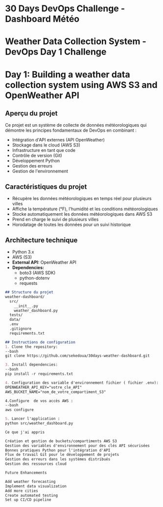 # 30 Days DevOps Challenge - Dashboard Météo
# Weather Data Collection System - DevOps Day 1 Challenge
# Day 1: Building a weather data collection system using AWS S3 and OpenWeather API

## Aperçu du projet
Ce projet est un système de collecte de données météorologiques qui démontre les principes fondamentaux de DevOps en combinant :
- Intégration d'API externes (API OpenWeather)
- Stockage dans le cloud (AWS S3)
- Infrastructure en tant que code
- Contrôle de version (Git)
- Développement Python
- Gestion des erreurs
- Gestion de l'environnement

## Caractéristiques du projet
- Récupère les données météorologiques en temps réel pour plusieurs villes
- Affiche la température (°F), l'humidité et les conditions météorologiques
- Stocke automatiquement les données météorologiques dans AWS S3
- Prend en charge le suivi de plusieurs villes
- Horodatage de toutes les données pour un suivi historique

## Architecture technique
-  Python 3.x
-   AWS (S3)
- **External API:** OpenWeather API
- **Dependencies:** 
  - boto3 (AWS SDK)
  - python-dotenv
  - requests

```markdown
## Structure du projet
weather-dashboard/
  src/
    __init__.py
    weather_dashboard.py
  tests/
  data/
  .env
  .gitignore
  requirements.txt

## Instructions de configuration
1. Clone the repository:
--bash
git clone https://github.com/sekedoua/30days-weather-dashboard.git

3. Install dependencies:
--bash
pip install -r requirements.txt

4. Configuration des variable d'environnement fichier ( fichier .env):
OPENWEATHER_API_KEY="votre_cle_API"
AWS_BUCKET_NAME="nom_de_votre_compartiment_S3"

4.Configure  de vos accès AWS :
--bash 
aws configure

5. Lancer l'application :
python src/weather_dashboard.py

Ce que j'ai appris

Création et gestion de buckets/compartiments AWS S3
Gestion des variables d'environnement pour des clés API sécurisées
Bonnes pratiques Python pour l'intégration d'API
Flux de travail Git pour le développement de projets
Gestion des erreurs dans les systèmes distribués
Gestion des ressources cloud

Future Enhancements

Add weather forecasting
Implement data visualization
Add more cities
Create automated testing
Set up CI/CD pipeline
